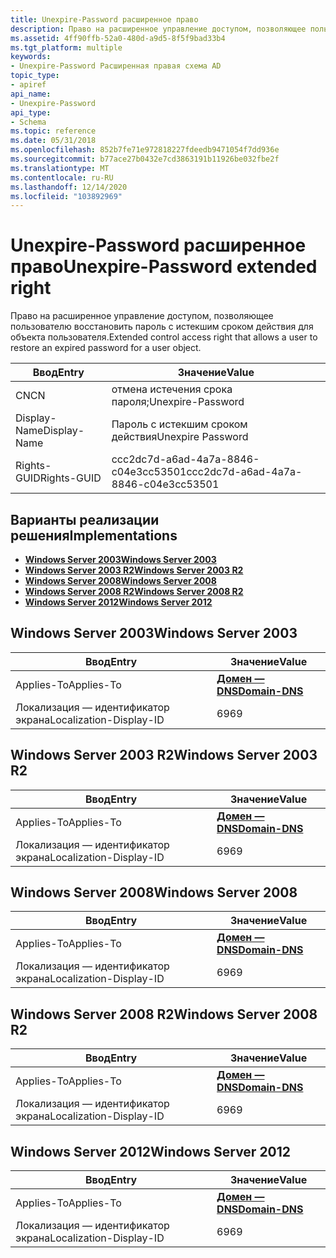 ```yaml
---
title: Unexpire-Password расширенное право
description: Право на расширенное управление доступом, позволяющее пользователю восстановить пароль с истекшим сроком действия для объекта пользователя.
ms.assetid: 4ff90ffb-52a0-480d-a9d5-8f5f9bad33b4
ms.tgt_platform: multiple
keywords:
- Unexpire-Password Расширенная правая схема AD
topic_type:
- apiref
api_name:
- Unexpire-Password
api_type:
- Schema
ms.topic: reference
ms.date: 05/31/2018
ms.openlocfilehash: 852b7fe71e972818227fdeedb9471054f7dd936e
ms.sourcegitcommit: b77ace27b0432e7cd3863191b11926be032fbe2f
ms.translationtype: MT
ms.contentlocale: ru-RU
ms.lasthandoff: 12/14/2020
ms.locfileid: "103892969"
---
```

# <a name="unexpire-password-extended-right"></a><span data-ttu-id="d27d7-104">Unexpire-Password расширенное право</span><span class="sxs-lookup"><span data-stu-id="d27d7-104">Unexpire-Password extended right</span></span>

<span data-ttu-id="d27d7-105">Право на расширенное управление доступом, позволяющее пользователю восстановить пароль с истекшим сроком действия для объекта пользователя.</span><span class="sxs-lookup"><span data-stu-id="d27d7-105">Extended control access right that allows a user to restore an expired password for a user object.</span></span>



| <span data-ttu-id="d27d7-106">Ввод</span><span class="sxs-lookup"><span data-stu-id="d27d7-106">Entry</span></span> | <span data-ttu-id="d27d7-107">Значение</span><span class="sxs-lookup"><span data-stu-id="d27d7-107">Value</span></span> |
|--------------|--------------------------------------|
| <span data-ttu-id="d27d7-108">CN</span><span class="sxs-lookup"><span data-stu-id="d27d7-108">CN</span></span>           | <span data-ttu-id="d27d7-109">отмена истечения срока пароля;</span><span class="sxs-lookup"><span data-stu-id="d27d7-109">Unexpire-Password</span></span>                    |
| <span data-ttu-id="d27d7-110">Display-Name</span><span class="sxs-lookup"><span data-stu-id="d27d7-110">Display-Name</span></span> | <span data-ttu-id="d27d7-111">Пароль с истекшим сроком действия</span><span class="sxs-lookup"><span data-stu-id="d27d7-111">Unexpire Password</span></span>                    |
| <span data-ttu-id="d27d7-112">Rights-GUID</span><span class="sxs-lookup"><span data-stu-id="d27d7-112">Rights-GUID</span></span>  | <span data-ttu-id="d27d7-113">ccc2dc7d-a6ad-4a7a-8846-c04e3cc53501</span><span class="sxs-lookup"><span data-stu-id="d27d7-113">ccc2dc7d-a6ad-4a7a-8846-c04e3cc53501</span></span> |



## <a name="implementations"></a><span data-ttu-id="d27d7-114">Варианты реализации решения</span><span class="sxs-lookup"><span data-stu-id="d27d7-114">Implementations</span></span>

-   [<span data-ttu-id="d27d7-115">**Windows Server 2003**</span><span class="sxs-lookup"><span data-stu-id="d27d7-115">**Windows Server 2003**</span></span>](#windows-server-2003)
-   [<span data-ttu-id="d27d7-116">**Windows Server 2003 R2**</span><span class="sxs-lookup"><span data-stu-id="d27d7-116">**Windows Server 2003 R2**</span></span>](#windows-server-2003-r2)
-   [<span data-ttu-id="d27d7-117">**Windows Server 2008**</span><span class="sxs-lookup"><span data-stu-id="d27d7-117">**Windows Server 2008**</span></span>](#windows-server-2008)
-   [<span data-ttu-id="d27d7-118">**Windows Server 2008 R2**</span><span class="sxs-lookup"><span data-stu-id="d27d7-118">**Windows Server 2008 R2**</span></span>](#windows-server-2008-r2)
-   [<span data-ttu-id="d27d7-119">**Windows Server 2012**</span><span class="sxs-lookup"><span data-stu-id="d27d7-119">**Windows Server 2012**</span></span>](#windows-server-2012)

## <a name="windows-server-2003"></a><span data-ttu-id="d27d7-120">Windows Server 2003</span><span class="sxs-lookup"><span data-stu-id="d27d7-120">Windows Server 2003</span></span>



| <span data-ttu-id="d27d7-121">Ввод</span><span class="sxs-lookup"><span data-stu-id="d27d7-121">Entry</span></span> | <span data-ttu-id="d27d7-122">Значение</span><span class="sxs-lookup"><span data-stu-id="d27d7-122">Value</span></span> |
|-------------------------|----------------------------------------------|
| <span data-ttu-id="d27d7-123">Applies-To</span><span class="sxs-lookup"><span data-stu-id="d27d7-123">Applies-To</span></span>              | [<span data-ttu-id="d27d7-124">**Домен — DNS**</span><span class="sxs-lookup"><span data-stu-id="d27d7-124">**Domain-DNS**</span></span>](c-domaindns.md)<br/> |
| <span data-ttu-id="d27d7-125">Локализация — идентификатор экрана</span><span class="sxs-lookup"><span data-stu-id="d27d7-125">Localization-Display-ID</span></span> | <span data-ttu-id="d27d7-126">69</span><span class="sxs-lookup"><span data-stu-id="d27d7-126">69</span></span>                                           |



## <a name="windows-server-2003-r2"></a><span data-ttu-id="d27d7-127">Windows Server 2003 R2</span><span class="sxs-lookup"><span data-stu-id="d27d7-127">Windows Server 2003 R2</span></span>



| <span data-ttu-id="d27d7-128">Ввод</span><span class="sxs-lookup"><span data-stu-id="d27d7-128">Entry</span></span> | <span data-ttu-id="d27d7-129">Значение</span><span class="sxs-lookup"><span data-stu-id="d27d7-129">Value</span></span> |
|-------------------------|----------------------------------------------|
| <span data-ttu-id="d27d7-130">Applies-To</span><span class="sxs-lookup"><span data-stu-id="d27d7-130">Applies-To</span></span>              | [<span data-ttu-id="d27d7-131">**Домен — DNS**</span><span class="sxs-lookup"><span data-stu-id="d27d7-131">**Domain-DNS**</span></span>](c-domaindns.md)<br/> |
| <span data-ttu-id="d27d7-132">Локализация — идентификатор экрана</span><span class="sxs-lookup"><span data-stu-id="d27d7-132">Localization-Display-ID</span></span> | <span data-ttu-id="d27d7-133">69</span><span class="sxs-lookup"><span data-stu-id="d27d7-133">69</span></span>                                           |



## <a name="windows-server-2008"></a><span data-ttu-id="d27d7-134">Windows Server 2008</span><span class="sxs-lookup"><span data-stu-id="d27d7-134">Windows Server 2008</span></span>



| <span data-ttu-id="d27d7-135">Ввод</span><span class="sxs-lookup"><span data-stu-id="d27d7-135">Entry</span></span> | <span data-ttu-id="d27d7-136">Значение</span><span class="sxs-lookup"><span data-stu-id="d27d7-136">Value</span></span> |
|-------------------------|----------------------------------------------|
| <span data-ttu-id="d27d7-137">Applies-To</span><span class="sxs-lookup"><span data-stu-id="d27d7-137">Applies-To</span></span>              | [<span data-ttu-id="d27d7-138">**Домен — DNS**</span><span class="sxs-lookup"><span data-stu-id="d27d7-138">**Domain-DNS**</span></span>](c-domaindns.md)<br/> |
| <span data-ttu-id="d27d7-139">Локализация — идентификатор экрана</span><span class="sxs-lookup"><span data-stu-id="d27d7-139">Localization-Display-ID</span></span> | <span data-ttu-id="d27d7-140">69</span><span class="sxs-lookup"><span data-stu-id="d27d7-140">69</span></span>                                           |



## <a name="windows-server-2008-r2"></a><span data-ttu-id="d27d7-141">Windows Server 2008 R2</span><span class="sxs-lookup"><span data-stu-id="d27d7-141">Windows Server 2008 R2</span></span>



| <span data-ttu-id="d27d7-142">Ввод</span><span class="sxs-lookup"><span data-stu-id="d27d7-142">Entry</span></span> | <span data-ttu-id="d27d7-143">Значение</span><span class="sxs-lookup"><span data-stu-id="d27d7-143">Value</span></span> |
|-------------------------|----------------------------------------------|
| <span data-ttu-id="d27d7-144">Applies-To</span><span class="sxs-lookup"><span data-stu-id="d27d7-144">Applies-To</span></span>              | [<span data-ttu-id="d27d7-145">**Домен — DNS**</span><span class="sxs-lookup"><span data-stu-id="d27d7-145">**Domain-DNS**</span></span>](c-domaindns.md)<br/> |
| <span data-ttu-id="d27d7-146">Локализация — идентификатор экрана</span><span class="sxs-lookup"><span data-stu-id="d27d7-146">Localization-Display-ID</span></span> | <span data-ttu-id="d27d7-147">69</span><span class="sxs-lookup"><span data-stu-id="d27d7-147">69</span></span>                                           |



## <a name="windows-server-2012"></a><span data-ttu-id="d27d7-148">Windows Server 2012</span><span class="sxs-lookup"><span data-stu-id="d27d7-148">Windows Server 2012</span></span>



| <span data-ttu-id="d27d7-149">Ввод</span><span class="sxs-lookup"><span data-stu-id="d27d7-149">Entry</span></span> | <span data-ttu-id="d27d7-150">Значение</span><span class="sxs-lookup"><span data-stu-id="d27d7-150">Value</span></span> |
|-------------------------|----------------------------------------------|
| <span data-ttu-id="d27d7-151">Applies-To</span><span class="sxs-lookup"><span data-stu-id="d27d7-151">Applies-To</span></span>              | [<span data-ttu-id="d27d7-152">**Домен — DNS**</span><span class="sxs-lookup"><span data-stu-id="d27d7-152">**Domain-DNS**</span></span>](c-domaindns.md)<br/> |
| <span data-ttu-id="d27d7-153">Локализация — идентификатор экрана</span><span class="sxs-lookup"><span data-stu-id="d27d7-153">Localization-Display-ID</span></span> | <span data-ttu-id="d27d7-154">69</span><span class="sxs-lookup"><span data-stu-id="d27d7-154">69</span></span>                                           |



 

 





